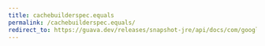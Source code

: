 ```yaml
---
title: cachebuilderspec.equals
permalink: /cachebuilderspec.equals/
redirect_to: https://guava.dev/releases/snapshot-jre/api/docs/com/google/common/cache/CacheBuilderSpec.html#equals-java.lang.Object-
---
```

